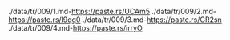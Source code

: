 ./data/tr/009/1.md-https://paste.rs/UCAm5
./data/tr/009/2.md-https://paste.rs/l9qq0
./data/tr/009/3.md-https://paste.rs/GR2sn
./data/tr/009/4.md-https://paste.rs/irryO